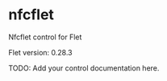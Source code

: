 # nfcflet
Nfcflet control for Flet

Flet version: 0.28.3

TODO: Add your control documentation here.